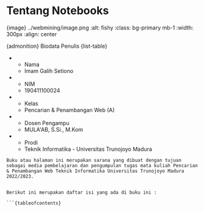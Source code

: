 # Tentang Notebooks

{image} ../webmining/image.png
:alt: fishy
:class: bg-primary mb-1
:width: 300px
:align: center

{admonition} Biodata Penulis
{list-table}
* - Nama
  - Imam Galih Setiono
* - NIM
  - 190411100024
* - Kelas
  - Pencarian & Penambangan Web (A)
* - Dosen Pengampu
  - MULA'AB, S.Si., M.Kom
* - Prodi
  - Teknik Informatika - Universitas Trunojoyo Madura


```{admonition} Informasi Mengenai Notebooks
Buku atau halaman ini merupakan sarana yang dibuat dengan tujuan sebagai media pembelajaran dan pengumpulan tugas mata kuliah Pencarian & Penambangan Web Teknik Informatika Universitas Trunojoyo Madura 2022/2023. 


Berikut ini merupakan daftar isi yang ada di buku ini :

```{tableofcontents}
```
